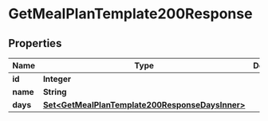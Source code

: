 

# GetMealPlanTemplate200Response



## Properties

| Name | Type | Description | Notes |
|------------ | ------------- | ------------- | -------------|
|**id** | **Integer** |  |  |
|**name** | **String** |  |  |
|**days** | [**Set&lt;GetMealPlanTemplate200ResponseDaysInner&gt;**](GetMealPlanTemplate200ResponseDaysInner.md) |  |  |



